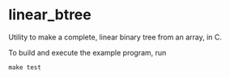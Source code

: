 # linear_btree
Utility to make a complete, linear binary tree from an array, in C.

To build and execute the example program, run
```
make test
```
